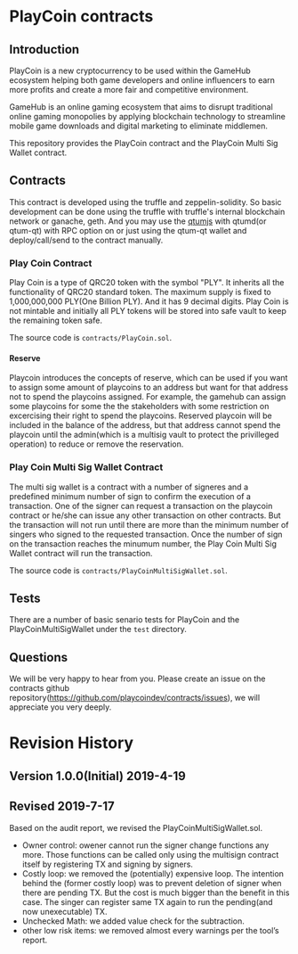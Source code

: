 # PlayCoin contracts

## Introduction

PlayCoin is a new cryptocurrency to be used within the GameHub ecosystem helping both game developers and online influencers to earn more profits and create a more fair and competitive environment.

GameHub is an online gaming ecosystem that aims to disrupt traditional online gaming monopolies by applying blockchain technology to streamline mobile game downloads and digital marketing to eliminate middlemen. 

This repository provides the PlayCoin contract and the PlayCoin Multi Sig Wallet contract.

## Contracts

This contract is developed using the truffle and zeppelin-solidity. So basic development can be done using the truffle with truffle's internal blockchain network or ganache, geth. And you may use the [qtumjs](https://github.com/qtumproject/qtumjs) with qtumd(or qtum-qt) with RPC option on or just using the qtum-qt wallet and deploy/call/send to the contract manually.

### Play Coin Contract

Play Coin is a type of QRC20 token with the symbol "PLY". It inherits all the functionality of QRC20 standard token. The maximum supply is fixed to 1,000,000,000 PLY(One Billion PLY). And it has 9 decimal digits. Play Coin is not mintable and initially all PLY tokens will be stored into safe vault to keep the remaining token safe.

The source code is `contracts/PlayCoin.sol`.

#### Reserve

Playcoin introduces the concepts of reserve, which can be used if you want to assign some amount of playcoins to an address but want for that address not to spend the playcoins assigned. For example, the gamehub can assign some playcoins for some the the stakeholders with some restriction on excercising their right to spend the playcoins. Reserved playcoin will be included in the balance of the address, but that address cannot spend the playcoin until the admin(which is a multisig vault to protect the privilleged operation) to reduce or remove the reservation.

### Play Coin Multi Sig Wallet Contract

The multi sig wallet is a contract with a number of signeres and a predefined minimum number of sign to confirm the execution of a transaction. One of the signer can request a transaction on the playcoin contract or he/she can issue any other transaction on other contracts. But the transaction will not run until there are more than the minimum number of singers who signed to the requested transaction. Once the number of sign on the transaction reaches the minumum number, the Play Coin Multi Sig Wallet contract will run the transaction.

The source code is `contracts/PlayCoinMultiSigWallet.sol`.

## Tests

There are a number of basic senario tests for PlayCoin and the PlayCoinMultiSigWallet under the `test` directory. 

## Questions

We will be very happy to hear from you. Please create an issue on the contracts github repository(https://github.com/playcoindev/contracts/issues), we will appreciate you very deeply.

# Revision History

## Version 1.0.0(Initial) 2019-4-19

## Revised 2019-7-17

Based on the audit report, we revised the PlayCoinMultiSigWallet.sol.

- Owner control: owener cannot run the signer change functions any more. Those functions can be called only using the multisign contract itself by registering TX and signing by signers.
- Costly loop: we removed the (potentially) expensive loop. The intention behind the (former costly loop) was to prevent deletion of signer when there are pending TX. But the cost is much bigger than the benefit in this case. The singer can register same TX again to run the pending(and now unexecutable) TX.
- Unchecked Math: we added value check for the subtraction.
- other low risk items: we removed almost every warnings per the tool’s report.
